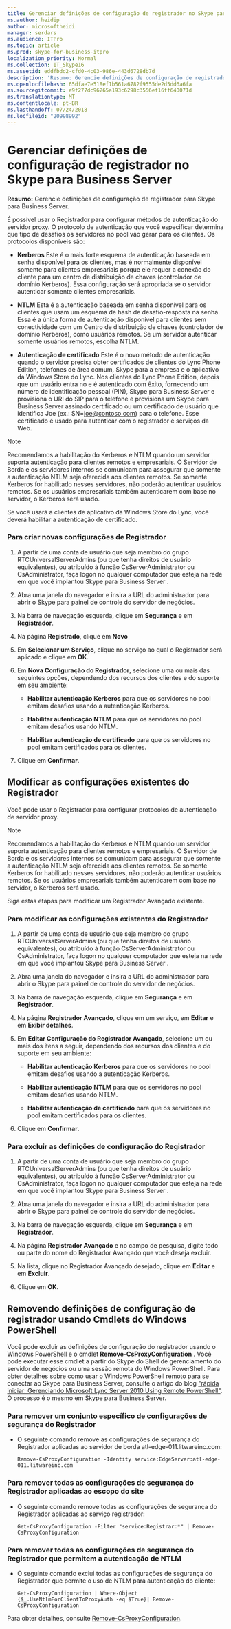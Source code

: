 ```yaml
---
title: Gerenciar definições de configuração de registrador no Skype para Business Server
ms.author: heidip
author: microsoftheidi
manager: serdars
ms.audience: ITPro
ms.topic: article
ms.prod: skype-for-business-itpro
localization_priority: Normal
ms.collection: IT_Skype16
ms.assetid: eddfbdd2-cfd0-4c03-986e-443d6728db7d
description: 'Resumo: Gerencie definições de configuração de registrador para Skype para Business Server.'
ms.openlocfilehash: 65dfae7e518ef1b561a6782f9555de2d5dd6a6fa
ms.sourcegitcommit: e9f277dc96265a193c6298c3556ef16ff640071d
ms.translationtype: MT
ms.contentlocale: pt-BR
ms.lasthandoff: 07/24/2018
ms.locfileid: "20998992"
---
```

# <a name="manage-registrar-configuration-settings-in-skype-for-business-server"></a>Gerenciar definições de configuração de registrador no Skype para Business Server
 
**Resumo:** Gerencie definições de configuração de registrador para Skype para Business Server.
  
É possível usar o Registrador para configurar métodos de autenticação do servidor proxy. O protocolo de autenticação que você especificar determina que tipo de desafios os servidores no pool vão gerar para os clientes. Os protocolos disponíveis são:
  
- **Kerberos** Este é o mais forte esquema de autenticação baseada em senha disponível para os clientes, mas é normalmente disponível somente para clientes empresariais porque ele requer a conexão do cliente para um centro de distribuição de chaves (controlador de domínio Kerberos). Essa configuração será apropriada se o servidor autenticar somente clientes empresariais.
    
- **NTLM** Esta é a autenticação baseada em senha disponível para os clientes que usam um esquema de hash de desafio-resposta na senha. Essa é a única forma de autenticação disponível para clientes sem conectividade com um Centro de distribuição de chaves (controlador de domínio Kerberos), como usuários remotos. Se um servidor autenticar somente usuários remotos, escolha NTLM.
    
- **Autenticação de certificado** Este é o novo método de autenticação quando o servidor precisa obter certificados de clientes do Lync Phone Edition, telefones de área comum, Skype para a empresa e o aplicativo da Windows Store do Lync. Nos clientes do Lync Phone Edition, depois que um usuário entra no e é autenticado com êxito, fornecendo um número de identificação pessoal (PIN), Skype para Business Server e provisiona o URI do SIP para o telefone e provisiona um Skype para Business Server assinado certificado ou um certificado de usuário que identifica Joe (ex.: SN=joe@contoso.com) para o telefone. Esse certificado é usado para autenticar com o registrador e serviços da Web.
    
> [!NOTE]
> Recomendamos a habilitação do Kerberos e NTLM quando um servidor suporta autenticação para clientes remotos e empresariais. O Servidor de Borda e os servidores internos se comunicam para assegurar que somente a autenticação NTLM seja oferecida aos clientes remotos. Se somente Kerberos for habilitado nesses servidores, não poderão autenticar usuários remotos. Se os usuários empresariais também autenticarem com base no servidor, o Kerberos será usado. 
  
Se você usará a clientes de aplicativo da Windows Store do Lync, você deverá habilitar a autenticação de certificado.
  
### <a name="to-create-new-registrar-configuration-settings"></a>Para criar novas configurações de Registrador

1.  A partir de uma conta de usuário que seja membro do grupo RTCUniversalServerAdmins (ou que tenha direitos de usuário equivalentes), ou atribuído à função CsServerAdministrator ou CsAdministrator, faça logon no qualquer computador que esteja na rede em que você implantou Skype para Business Server .
    
2. Abra uma janela do navegador e insira a URL do administrador para abrir o Skype para painel de controle do servidor de negócios.  
    
3. Na barra de navegação esquerda, clique em **Segurança** e em **Registrador**.
    
4. Na página **Registrado**, clique em **Novo**
    
5. Em **Selecionar um Serviço**, clique no serviço ao qual o Registrador será aplicado e clique em **OK**.
    
6. Em **Nova Configuração do Registrador**, selecione uma ou mais das seguintes opções, dependendo dos recursos dos clientes e do suporte em seu ambiente:
    
   - **Habilitar autenticação Kerberos** para que os servidores no pool emitam desafios usando a autenticação Kerberos.
    
   - **Habilitar autenticação NTLM** para que os servidores no pool emitam desafios usando NTLM.
    
   - **Habilitar autenticação de certificado** para que os servidores no pool emitam certificados para os clientes.
    
7. Clique em **Confirmar**.
    
## <a name="modify-existing-registrar-configuration-settings"></a>Modificar as configurações existentes do Registrador

Você pode usar o Registrador para configurar protocolos de autenticação de servidor proxy. 
  
> [!NOTE]
> Recomendamos a habilitação do Kerberos e NTLM quando um servidor suporta autenticação para clientes remotos e empresariais. O Servidor de Borda e os servidores internos se comunicam para assegurar que somente a autenticação NTLM seja oferecida aos clientes remotos. Se somente Kerberos for habilitado nesses servidores, não poderão autenticar usuários remotos. Se os usuários empresariais também autenticarem com base no servidor, o Kerberos será usado. 
  
Siga estas etapas para modificar um Registrador Avançado existente. 
  
### <a name="to-modify-existing-registrar-configuration-settings"></a>Para modificar as configurações existentes do Registrador

1.  A partir de uma conta de usuário que seja membro do grupo RTCUniversalServerAdmins (ou que tenha direitos de usuário equivalentes), ou atribuído à função CsServerAdministrator ou CsAdministrator, faça logon no qualquer computador que esteja na rede em que você implantou Skype para Business Server .
    
2. Abra uma janela do navegador e insira a URL do administrador para abrir o Skype para painel de controle do servidor de negócios.  
    
3. Na barra de navegação esquerda, clique em **Segurança** e em **Registrador**.
    
4. Na página **Registrador Avançado**, clique em um serviço, em **Editar** e em **Exibir detalhes**.
    
5. Em **Editar Configuração do Registrador Avançado**, selecione um ou mais dos itens a seguir, dependendo dos recursos dos clientes e do suporte em seu ambiente:
    
   - **Habilitar autenticação Kerberos** para que os servidores no pool emitam desafios usando a autenticação Kerberos.
    
   - **Habilitar autenticação NTLM** para que os servidores no pool emitam desafios usando NTLM.
    
   - **Habilitar autenticação de certificado** para que os servidores no pool emitam certificados para os clientes.
    
6. Clique em **Confirmar**.
    
### <a name="to-delete-registrar-configuration-settings"></a>Para excluir as definições de configuração do Registrador

1. A partir de uma conta de usuário que seja membro do grupo RTCUniversalServerAdmins (ou que tenha direitos de usuário equivalentes), ou atribuído à função CsServerAdministrator ou CsAdministrator, faça logon no qualquer computador que esteja na rede em que você implantou Skype para Business Server .
    
2. Abra uma janela do navegador e insira a URL do administrador para abrir o Skype para painel de controle do servidor de negócios. 
    
3. Na barra de navegação esquerda, clique em **Segurança** e em **Registrador**.
    
4. Na página **Registrador Avançado** e no campo de pesquisa, digite todo ou parte do nome do Registrador Avançado que você deseja excluir.
    
5. Na lista, clique no Registrador Avançado desejado, clique em **Editar** e em **Excluir**.
    
6. Clique em **OK**.
    
## <a name="removing-registrar-configuration-settings-by-using-windows-powershell-cmdlets"></a>Removendo definições de configuração de registrador usando Cmdlets do Windows PowerShell

Você pode excluir as definições de configuração do registrador usando o Windows PowerShell e o cmdlet **Remove-CsProxyConfiguration** . Você pode executar esse cmdlet a partir do Skype do Shell de gerenciamento do servidor de negócios ou uma sessão remota do Windows PowerShell. Para obter detalhes sobre como usar o Windows PowerShell remoto para se conectar ao Skype para Business Server, consulte o artigo do blog ["rápida iniciar: Gerenciando Microsoft Lync Server 2010 Using Remote PowerShell"](https://go.microsoft.com/fwlink/p/?linkId=255876). O processo é o mesmo em Skype para Business Server.
  
### <a name="to-remove-a-specific-set-of-registrar-security-settings"></a>Para remover um conjunto específico de configurações de segurança do Registrador

- O seguinte comando remove as configurações de segurança do Registrador aplicadas ao servidor de borda atl-edge-011.litwareinc.com:
    
  ```
  Remove-CsProxyConfiguration -Identity service:EdgeServer:atl-edge-011.litwareinc.com
  ```

### <a name="to-remove-all-of-the-registrar-security-settings-applied-to-the-site-scope"></a>Para remover todas as configurações de segurança do Registrador aplicadas ao escopo do site

- O seguinte comando remove todas as configurações de segurança do Registrador aplicadas ao serviço registrador:
    
  ```
  Get-CsProxyConfiguration -Filter "service:Registrar:*" | Remove-CsProxyConfiguration
  ```

### <a name="to-remove-all-of-the-registrar-security-settings-that-allow-ntlm-authentication"></a>Para remover todas as configurações de segurança do Registrador que permitem a autenticação de NTLM

- O seguinte comando exclui todas as configurações de segurança do Registrador que permite o uso de NTLM para autenticação do cliente:
    
  ```
  Get-CsProxyConfiguration | Where-Object {$_.UseNtlmForClientToProxyAuth -eq $True}| Remove-CsProxyConfiguration
  ```

Para obter detalhes, consulte [Remove-CsProxyConfiguration](https://docs.microsoft.com/powershell/module/skype/remove-csproxyconfiguration?view=skype-ps).
  

